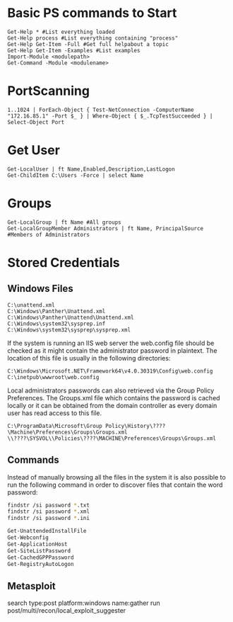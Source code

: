 
# Basic PS commands to Start

```
Get-Help * #List everything loaded
Get-Help process #List everything containing "process"
Get-Help Get-Item -Full #Get full helpabout a topic
Get-Help Get-Item -Examples #List examples
Import-Module <modulepath>
Get-Command -Module <modulename>
```

# PortScanning

```
1..1024 | ForEach-Object { Test-NetConnection -ComputerName "172.16.85.1" -Port $_ } | Where-Object { $_.TcpTestSucceeded } | Select-Object Port
```

# Get User

```
Get-LocalUser | ft Name,Enabled,Description,LastLogon
Get-ChildItem C:\Users -Force | select Name
```

# Groups

```
Get-LocalGroup | ft Name #All groups
Get-LocalGroupMember Administrators | ft Name, PrincipalSource #Members of Administrators
```

# Stored Credentials

## Windows Files

```
C:\unattend.xml
C:\Windows\Panther\Unattend.xml
C:\Windows\Panther\Unattend\Unattend.xml
C:\Windows\system32\sysprep.inf
C:\Windows\system32\sysprep\sysprep.xml
```

If the system is running an IIS web server the web.config file should be checked as it might contain the administrator password in plaintext. The location of this file is usually in the following directories:

```
C:\Windows\Microsoft.NET\Framework64\v4.0.30319\Config\web.config
C:\inetpub\wwwroot\web.config
```

Local administrators passwords can also retrieved via the Group Policy Preferences. The Groups.xml file which contains the password is cached locally or it can be obtained from the domain controller as every domain user has read access to this file.

```
C:\ProgramData\Microsoft\Group Policy\History\????\Machine\Preferences\Groups\Groups.xml
\\????\SYSVOL\\Policies\????\MACHINE\Preferences\Groups\Groups.xml
```

## Commands

Instead of manually browsing all the files in the system it is also possible to run the following command in order to discover files that contain the word password:

```bash
findstr /si password *.txt
findstr /si password *.xml
findstr /si password *.ini
```

```bash
Get-UnattendedInstallFile
Get-Webconfig
Get-ApplicationHost
Get-SiteListPassword
Get-CachedGPPPassword
Get-RegistryAutoLogon
```


## Metasploit

search type:post platform:windows name:gather
run post/multi/recon/local_exploit_suggester













